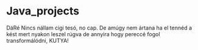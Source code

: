 # Java_projects
DáRé
Nincs nállam cigi tesó, no cap. De amúgy nem ártana ha el tennéd a kést mert nyakon leszel rúgva de annyira hogy pereccé fogol transformálódni, KUTYA!
